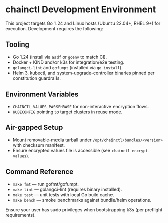 # chainctl Development Environment

This project targets Go 1.24 and Linux hosts (Ubuntu 22.04+, RHEL 9+) for execution. Development requires the following:

## Tooling
- Go 1.24 (install via `asdf` or `goenv` to match CI).
- Docker + KIND and/or k3s for integration/e2e testing.
- `golangci-lint` and `gofumpt` (installed via `go install`).
- Helm 3, kubectl, and system-upgrade-controller binaries pinned per constitution guardrails.

## Environment Variables
- `CHAINCTL_VALUES_PASSPHRASE` for non-interactive encryption flows.
- `KUBECONFIG` pointing to target clusters in reuse mode.

## Air-gapped Setup
- Mount removable-media tarball under `/opt/chainctl/bundles/<version>` with checksum manifest.
- Ensure encrypted values file is accessible (see `chainctl encrypt-values`).

## Command Reference
- `make fmt` — run gofmt/gofumpt.
- `make lint` — golangci-lint (requires binary installed).
- `make test` — unit tests with local Go build cache.
- `make bench` — smoke benchmarks against bundle/helm operations.

Ensure your user has sudo privileges when bootstrapping k3s (per preflight requirements).
